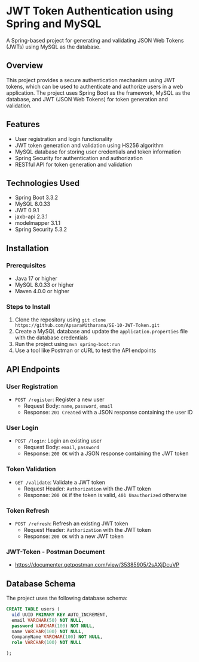 # JWT Token Authentication using Spring and MySQL

A Spring-based project for generating and validating JSON Web Tokens (JWTs) using MySQL as the database.

## Overview

This project provides a secure authentication mechanism using JWT tokens, which can be used to authenticate and authorize users in a web application. The project uses Spring Boot as the framework, MySQL as the database, and JWT (JSON Web Tokens) for token generation and validation.

## Features

* User registration and login functionality
* JWT token generation and validation using HS256 algorithm
* MySQL database for storing user credentials and token information
* Spring Security for authentication and authorization
* RESTful API for token generation and validation

## Technologies Used

* Spring Boot 3.3.2
* MySQL 8.0.33
* JWT 0.9.1
* jaxb-api 2.3.1
* modelmapper 3.1.1
* Spring Security 5.3.2

## Installation

### Prerequisites

* Java 17 or higher
* MySQL 8.0.33 or higher
* Maven 4.0.0 or higher

### Steps to Install

1. Clone the repository using `git clone https://github.com/ApsaraWitharana/SE-10-JWT-Token.git`
2. Create a MySQL database and update the `application.properties` file with the database credentials
3. Run the project using `mvn spring-boot:run`
4. Use a tool like Postman or cURL to test the API endpoints

## API Endpoints

### User Registration

* `POST /register`: Register a new user
	+ Request Body: `name`, `password`, `email`
	+ Response: `201 Created` with a JSON response containing the user ID

### User Login

* `POST /login`: Login an existing user
	+ Request Body: `email`, `password`
	+ Response: `200 OK` with a JSON response containing the JWT token

### Token Validation

* `GET /validate`: Validate a JWT token
	+ Request Header: `Authorization` with the JWT token
	+ Response: `200 OK` if the token is valid, `401 Unauthorized` otherwise

### Token Refresh

* `POST /refresh`: Refresh an existing JWT token
	+ Request Header: `Authorization` with the JWT token
	+ Response: `200 OK` with a new JWT token


### JWT-Token - Postman Document 

- https://documenter.getpostman.com/view/35385905/2sAXjDcuVP


## Database Schema

The project uses the following database schema:

```sql
CREATE TABLE users (
  uid UUID PRIMARY KEY AUTO_INCREMENT,
  email VARCHAR(50) NOT NULL,
  password VARCHAR(100) NOT NULL,
  name VARCHAR(100) NOT NULL,
  CompanyName VARCHAR(100) NOT NULL,
  role VARCHAR(100) NOT NULL

);

